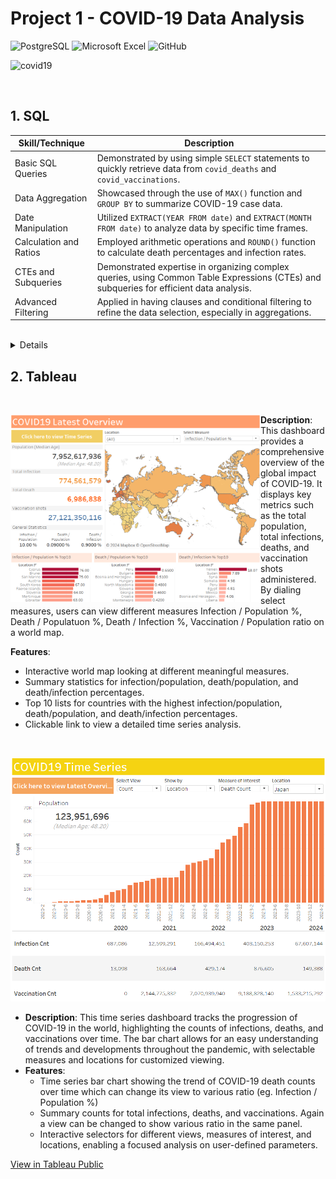 # Project 1 - COVID-19 Data Analysis
![PostgreSQL](https://img.shields.io/badge/PostgreSQL-316192?style=for-the-badge&logo=postgresql&logoColor=white)
![Microsoft Excel](https://img.shields.io/badge/Microsoft_Excel-217346?style=for-the-badge&logo=microsoft-excel&logoColor=white)
![GitHub](https://img.shields.io/badge/github-%23121011.svg?style=for-the-badge&logo=github&logoColor=white)

![covid19](https://github.com/suharar/SQL-Portfolio/assets/74327995/1f527259-83c7-4222-ac4d-431c6f430dd4)

<br>


## 1. SQL
| Skill/Technique             | Description                                                                                                          |
|-----------------------------|----------------------------------------------------------------------------------------------------------------------|
| Basic SQL Queries           | Demonstrated by using simple `SELECT` statements to quickly retrieve data from `covid_deaths` and `covid_vaccinations`. |
| Data Aggregation            | Showcased through the use of `MAX()` function and `GROUP BY` to summarize COVID-19 case data.                         |
| Date Manipulation           | Utilized `EXTRACT(YEAR FROM date)` and `EXTRACT(MONTH FROM date)` to analyze data by specific time frames.            |
| Calculation and Ratios      | Employed arithmetic operations and `ROUND()` function to calculate death percentages and infection rates.            |
| CTEs and Subqueries         | Demonstrated expertise in organizing complex queries, using Common Table Expressions (CTEs) and subqueries for efficient data analysis. |
| Advanced Filtering          | Applied in having clauses and conditional filtering to refine the data selection, especially in aggregations.         |

<br>
<details>

## 1. Quickly check the tables to be used

````sql
select *
from covid_deaths
limit 10;
````
![image](https://github.com/suharar/SQL-Portfolio/assets/74327995/c19b6612-7a56-4c99-a54b-f0bcb5154c66)

````sql
select *
from covid_vaccinations
limit 10;
````
![image](https://github.com/suharar/SQL-Portfolio/assets/74327995/23af65fb-1163-475c-afad-e9421c2a918c)

<br>

## 2. Looking at total cases vs total death by year/month in Japan

````sql
select 
	location 
	, EXTRACT(YEAR FROM date) AS year
	, EXTRACT(MONTH FROM date) AS month
	, max(total_cases) AS cumulative_cases
	, max(total_deaths) AS cumulative_deaths
	, ROUND(CAST(max(total_deaths) AS DECIMAL) / NULLIF(CAST(max(total_cases) AS DECIMAL), 0) * 100, 2) AS death_percentage
from covid_deaths
where location = 'Japan'
group by location, EXTRACT(YEAR FROM date), EXTRACT(MONTH FROM date)
order by 1,2,3;
````
Observations:
- death rates peaked on 2020 May at 5.29%
- slow but continuous decline in death rates since its peaked.
- stable around 0.2% after 2022 August to today

<br>

## 3. Looking at total cases vs population by year/month in Japan

````sql
select 
	location 
	, EXTRACT(YEAR FROM date) as year
	, EXTRACT(MONTH FROM date) as month
	, max(total_cases) as cumulative_cases
	, max(population) as population
	, ROUND(CAST(max(total_cases) AS DECIMAL) / NULLIF(CAST(max(population) AS DECIMAL), 0) * 100, 2) AS infected_percentage
from covid_deaths
where location = 'Japan'
group by location, EXTRACT(YEAR FROM date), EXTRACT(MONTH FROM date)
order by 1,2,3;
````

Observations:
- today, >27% of people in Japan infected COVID at least once
- faster growth in infection percentage since 2022 Febuary
- infected percentage stablized after 2023 January

<br>

## 4. Finding top 5 countries which have the highest infection rate(total_cases/population) overall

````sql
select 
	location 
	, max(total_cases) as cumulative_cases
	, max(population) as population
	, ROUND(CAST(max(total_cases) AS DECIMAL) / NULLIF(CAST(max(population) AS DECIMAL), 0) * 100, 2) AS infected_percentage
from covid_deaths
group by location
having ROUND(CAST(max(total_cases) AS DECIMAL) / NULLIF(CAST(max(population) AS DECIMAL), 0) * 100, 2) is not NULL
order by 4 DESC;
````

Observation:
1. Brunei	      76.3%
2. Cyprus	      76.02%
3. San Marino	  75.07%
4. Austria	      68.03%
5. South Korea	  66.72%

<br>

##  5. Finding countries which have the highest infection rate(total_cases/population) for each recorded year

````sql
select 
	location 
	, max(total_cases) as cumulative_cases
	, max(population) as population
	, ROUND(CAST(max(total_cases) AS DECIMAL) / NULLIF(CAST(max(population) AS DECIMAL), 0) * 100, 2) AS infected_percentage
from covid_deaths
group by location
having ROUND(CAST(max(total_cases) AS DECIMAL) / NULLIF(CAST(max(population) AS DECIMAL), 0) * 100, 2) is not NULL
order by 4 DESC;
````

Observation:
Countires with the highest infected rate per year are as follows:
- 2020: Andorra (9.78%)
- 2021: Andorra (27.22%)
- 2022: Cyprus  (70.15%)
- 2023: Cyprus  (75.35%)
- 2024: Brunei  (76.35%)

<br>

## 6. Finding top 5 countries which have the highest deaths rate(total_deaths/population) overall
````sql
select 
	location 
	, max(total_deaths) as cumulative_deaths
	, max(population) as population
	, ROUND(CAST(max(total_deaths) AS DECIMAL) / NULLIF(CAST(max(population) AS DECIMAL), 0) * 100, 2) AS deaths_percentage
from covid_deaths
group by location
having ROUND(CAST(max(total_deaths) AS DECIMAL) / NULLIF(CAST(max(population) AS DECIMAL), 0) * 100, 2) is not NULL
order by 4 DESC;
````

Obsearvation:
1. Peru	                       0.65%
2. Bulgaria                    0.57%
3. Bosnia and Herzegovina	     0.51%
4. Hungary	                   0.49%
5. North Macedonia	           0.48%

<br>

## 7. Finding Population, # Infected, # Death, Infected/Population %, Death/Population %, Infected/Death by Continent

````sql
select 
	location 
	, max(population) as population
	, max(total_cases) as cumulative_cases
	, max(total_deaths) as cumulative_deaths
	, ROUND(CAST(max(total_cases) AS DECIMAL) / NULLIF(CAST(max(population) AS DECIMAL), 0) * 100, 2) AS infection_per_population
	, ROUND(CAST(max(total_deaths) AS DECIMAL) / NULLIF(CAST(max(population) AS DECIMAL), 0) * 100, 2) AS deaths_per_population
	, ROUND(CAST(max(total_deaths) AS DECIMAL) / NULLIF(CAST(max(total_cases) AS DECIMAL), 0) * 100, 2) AS death_rate_per_infection
from covid_deaths
where continent is null -- in this dataset, when location = continent data, continent is null
and location not in ('Low income', 'Lower middle income', 'Upper middle income', 'High income', 'European Union')
group by location
order by 2 DESC;
````

Observation:
- approx. 10% of the people in the world got infected to COVID at least once.
- COVID killed 7 millions people (0.09% of ttl population) on the earth
- Europe has the highest infection/population rate with 33.84%
- Africa has the lowest infection/population rate with 0.92%
- However, when comparing the deaths/infection rate between Europe and Africa,
  Africa has much higher rate (1.97%) against Europe (0.83%)

<br>

## 8. Look at daily rolling_infection, rolling_death, and rolling_vaccinations per location
- 8.1 covid_vaccinations table is joined as covid_deaths table does not contain necessary data
- 8.2 use CTE to avoid duplicate entry per date

````sql
WITH tmp as (
select distinct * 
from covid_vaccinations v 
inner join covid_deaths d using (iso_code, continent, location, date, population) 
order by 1,2,3,4
)
select
	continent
	, location
	, date
	, population
	, new_cases
	, new_deaths
	, new_vaccinations
	, sum(cast(new_cases as int)) OVER (PARTITION BY location Order by date) as rolling_infections
	, sum(cast(new_deaths as int)) OVER (PARTITION BY location Order by date) as rolling_deaths
	, sum(cast(new_vaccinations as int)) OVER (PARTITION BY location Order by date) as rolling_vaccinations
from tmp
where continent is not null
order by 1,2,3;
````

<br>

## 9. Generate view based on 8. for visualization

````sql
Create view visualization1 as
WITH tmp as (
select distinct * 
from covid_vaccinations v 
inner join covid_deaths d using (iso_code, continent, location, date, population) 
order by 1,2,3,4
)
select
	continent
	, location
	, date
	, population
	, new_cases
	, new_deaths
	, new_vaccinations
	, sum(cast(new_cases as int)) OVER (PARTITION BY location Order by date) as rolling_infections
	, sum(cast(new_deaths as int)) OVER (PARTITION BY location Order by date) as rolling_deaths
	, sum(cast(new_vaccinations as int)) OVER (PARTITION BY location Order by date) as rolling_vaccinations
from tmp
where continent is not null
order by 1,2,3
````

````sql
-- checking the view created
select *
from visualization1
limit 10;
````

![image](https://github.com/suharar/SQL-Portfolio/assets/74327995/2a848fde-0c34-44b9-9e07-36b318851bee)

<br>
</details>

## 2. Tableau

<br>

<img align="left" width="400" height="300" src="https://github.com/suharar/Data_Analysis/blob/master/Project1_COVID19Analysis_SQL%26Tableau/Tableau/raw/LatestOverview.png"> **Description**: This dashboard provides a comprehensive overview of the global impact of COVID-19. It displays key metrics such as the total population, total infections, deaths, and vaccination shots administered. By dialing select measures, users can view different measures Infection / Population %, Death / Populatuon %, Death / Infection %, Vaccination / Population ratio on a world map. 

**Features**: 
  - Interactive world map looking at different meaningful measures.
  - Summary statistics for infection/population, death/population, and death/infection percentages.
  - Top 10 lists for countries with the highest infection/population, death/population, and death/infection percentages.
  - Clickable link to view a detailed time series analysis.

<br>

![image](https://github.com/suharar/Data_Analysis/blob/master/Project1_COVID19Analysis_SQL%26Tableau/Tableau/raw/TimeSeries.png)
- **Description**: This time series dashboard tracks the progression of COVID-19 in the world, highlighting the counts of infections, deaths, and vaccinations over time. The bar chart allows for an easy understanding of trends and developments throughout the pandemic, with selectable measures and locations for customized viewing.
- **Features**: 
  - Time series bar chart showing the trend of COVID-19 death counts over time which can change its view to various ratio (eg. Infection / Population %)
  - Summary counts for total infections, deaths, and vaccinations.  Again a view can be changed to show various ratio in the same panel.
  - Interactive selectors for different views, measures of interest, and locations, enabling a focused analysis on user-defined parameters.

[View in Tableau Public](https://public.tableau.com/app/profile/ryo.suhara6840/viz/COVID19_17102587200050/COVID19LatestOverview?publish=yes)

